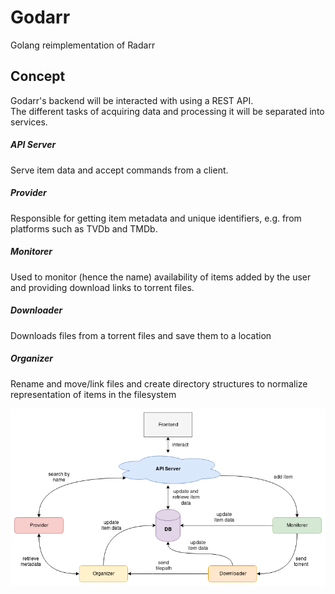# Godarr
Golang reimplementation of Radarr

## Concept
Godarr's backend will be interacted with using a REST API.  
The different tasks of acquiring data and processing it will be
separated into services.

##### API Server
Serve item data and accept commands from a client.

##### Provider
Responsible for getting item metadata and unique identifiers, e.g.
from platforms such as TVDb and TMDb.

##### Monitorer
Used to monitor (hence the name) availability of items added by the
user and providing download links to torrent files.

##### Downloader
Downloads files from a torrent files and save them to a location

##### Organizer
Rename and move/link files and create directory structures to
normalize representation of items in the filesystem

![concept image](images/godarr.png)
